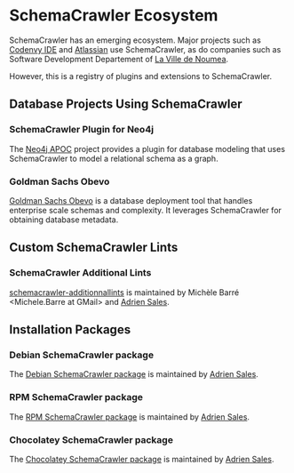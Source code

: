 # SchemaCrawler Ecosystem

SchemaCrawler has an emerging ecosystem. Major projects such as 
[Codenvy IDE](https://codenvy.com/) and [Atlassian](https://www.atlassian.com) use
SchemaCrawler, as do companies such as Software
Development Departement of [La Ville de Noumea](http://www.noumea.nc/).

However, this is a registry of plugins and extensions to SchemaCrawler.

## Database Projects Using SchemaCrawler 

### SchemaCrawler Plugin for Neo4j

The [Neo4j APOC](https://neo4j-contrib.github.io/neo4j-apoc-procedures/#database-modeling) project provides a plugin for database modeling that uses SchemaCrawler to model a relational schema as a graph. 

### Goldman Sachs Obevo

[Goldman Sachs Obevo](https://github.com/goldmansachs/obevo) is a database deployment tool that handles enterprise scale schemas and complexity. It leverages SchemaCrawler for obtaining database metadata.


## Custom SchemaCrawler Lints

### SchemaCrawler Additional Lints
[schemacrawler-additionnallints](https://github.com/mbarre/schemacrawler-additionnallints) is maintained by
Michèle Barré <Michele.Barre at GMail> and  [Adrien Sales].


## Installation Packages

### Debian SchemaCrawler package
The [Debian SchemaCrawler package](http://github.com/adriens/schemacrawler-deb) is maintained by
[Adrien Sales].

### RPM SchemaCrawler package
The [RPM SchemaCrawler package](https://github.com/adriens/schemacrawler-rpm) is maintained by
[Adrien Sales].

### Chocolatey SchemaCrawler package
The [Chocolatey SchemaCrawler package](https://github.com/adriens/chocolatey-schemacrawler) is maintained by
[Adrien Sales].


[Adrien Sales]: https://www.linkedin.com/in/adrien-sales
